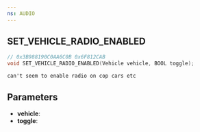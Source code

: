 ```yaml
---
ns: AUDIO
---
```

## SET_VEHICLE_RADIO_ENABLED

```c
// 0x3B988190C0AA6C0B 0x6F812CAB
void SET_VEHICLE_RADIO_ENABLED(Vehicle vehicle, BOOL toggle);
```

```
can't seem to enable radio on cop cars etc  
```

## Parameters
* **vehicle**: 
* **toggle**: 

